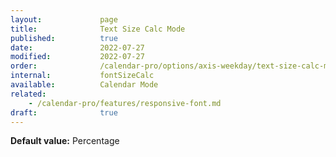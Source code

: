 ```yaml
---
layout:             page
title:              Text Size Calc Mode
published:          true
date:               2022-07-27
modified:           2022-07-27
order:              /calendar-pro/options/axis-weekday/text-size-calc-mode
internal:           fontSizeCalc
available:          Calendar Mode
related:
    - /calendar-pro/features/responsive-font.md
draft:              true
---
```

**Default value:** Percentage
